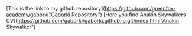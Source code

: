 [This is the link to my github repository](https://github.com/greenfox-academy/gaborki"Gaborki Repository")
[Here you find Anakin Skywalkers CV](https://github.com/gaborki/gaborki.github.io.git/index.html"Anakin Skywalker")
